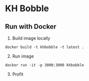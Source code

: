 # KH Bobble

## Run with Docker

1. Build image locally

```:bash
docker build -t khbobble -t latest .
```

2. Run image

```:bash
docker run -it -p 3000:3000 khbobble
```

3. Profit